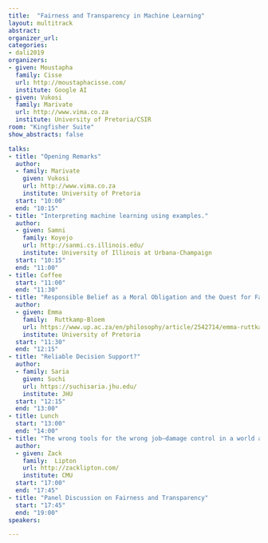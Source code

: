 ```yaml
---
title:  "Fairness and Transparency in Machine Learning"
layout: multitrack
abstract: 
organizer_url:
categories:
- dali2019
organizers:
- given: Moustapha 
  family: Cisse
  url: http://moustaphacisse.com/
  institute: Google AI
- given: Vukosi 
  family: Marivate
  url: http://www.vima.co.za
  institute: University of Pretoria/CSIR
room: "Kingfisher Suite"
show_abstracts: false

talks:
- title: "Opening Remarks"
  author: 
  - family: Marivate
    given: Vukosi
    url: http://www.vima.co.za
    institute: University of Pretoria
  start: "10:00"
  end: "10:15" 
- title: "Interpreting machine learning using examples."
  author:
  - given: Samni
    family: Koyejo
    url: http://sanmi.cs.illinois.edu/
    institute: University of Illinois at Urbana-Champaign
  start: "10:15"
  end: "11:00" 
- title: Coffee
  start: "11:00"
  end: "11:30"
- title: "Responsible Belief as a Moral Obligation and the Quest for Fair and Transparent Machine Learning"
  author:
  - given: Emma
    family:  Ruttkamp-Bloem
    url: https://www.up.ac.za/en/philosophy/article/2542714/emma-ruttkamp-bloem
    institute: University of Pretoria
  start: "11:30"
  end: "12:15"   
- title: "Reliable Decision Support?"
  author: 
  - family: Saria
    given: Suchi
    url: https://suchisaria.jhu.edu/
    institute: JHU
  start: "12:15"
  end: "13:00" 
- title: Lunch
  start: "13:00"
  end: "14:00"
- title: "The wrong tools for the wrong job—damage control in a world awash with premature ML"
  author:
  - given: Zack
    family:  Lipton
    url: http://zacklipton.com/
    institute: CMU
  start: "17:00"
  end: "17:45" 
- title: "Panel Discussion on Fairness and Transparency"
  start: "17:45"
  end: "19:00" 
speakers:

---
```

